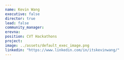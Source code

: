 ```yaml
---
name: Kevin Wang
executive: false
director: true
lead: false
community_manager:   
erevna:  
position: CVT Hackathons
project: 
image: ../assets/default_exec_image.png
linkedin: "https://www.linkedin.com/in/itskevinwang/"
---
```

